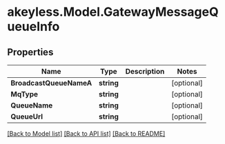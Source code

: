 # akeyless.Model.GatewayMessageQueueInfo

## Properties

Name | Type | Description | Notes
------------ | ------------- | ------------- | -------------
**BroadcastQueueNameA** | **string** |  | [optional] 
**MqType** | **string** |  | [optional] 
**QueueName** | **string** |  | [optional] 
**QueueUrl** | **string** |  | [optional] 

[[Back to Model list]](../README.md#documentation-for-models) [[Back to API list]](../README.md#documentation-for-api-endpoints) [[Back to README]](../README.md)

